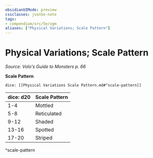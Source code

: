 ```yaml
---
obsidianUIMode: preview
cssclasses: json5e-note
tags:
- compendium/src/5e/vgm
aliases: ["Physical Variations; Scale Pattern"]
---
```

# Physical Variations; Scale Pattern
*Source: Volo's Guide to Monsters p. 66* 

**Scale Pattern**

`dice: [[Physical Variations Scale Pattern.md#^scale-pattern]]`

| dice: d20 | Scale Pattern |
|-----------|---------------|
| 1-4 | Mottled |
| 5-8 | Reticulated |
| 9-12 | Shaded |
| 13-16 | Spotted |
| 17-20 | Striped |
^scale-pattern